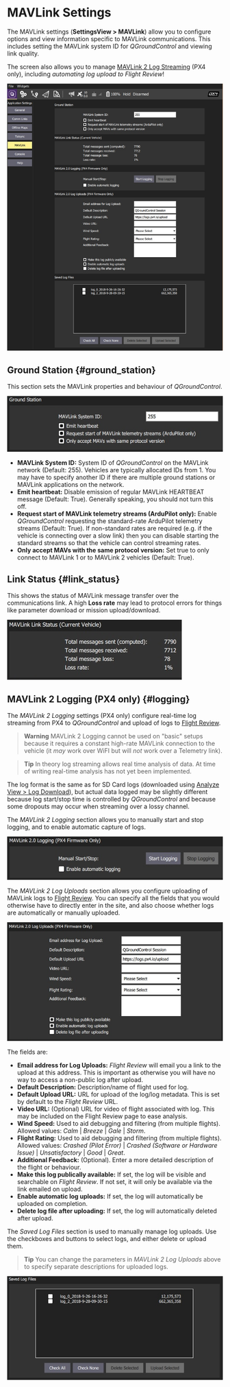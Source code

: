 # MAVLink Settings

The MAVLink settings (**SettingsView > MAVLink**) allow you to configure options and view information specific to MAVLink communications. This includes setting the MAVLink system ID for *QGroundControl* and viewing link quality.

The screen also allows you to manage [MAVLink 2 Log Streaming](#logging) (PX4 only), including *automating log upload to Flight Review*!

![MAVLink settings screen](../../assets/settings/mavlink/overview.jpg)

## Ground Station {#ground_station}

This section sets the MAVLink properties and behaviour of *QGroundControl*.

![Ground Station](../../assets/settings/mavlink/ground_station.jpg)

- **MAVLink System ID:** System ID of *QGroundControl* on the MAVLink network (Default: 255). Vehicles are typically allocated IDs from 1. You may have to specify another ID if there are multiple ground stations or MAVLink applications on the network. 
- **Emit heartbeat:** Disable emission of regular MAVLink HEARTBEAT message (Default: True). Generally speaking, you should not turn this off.
- **Request start of MAVLink telemetry streams (ArduPilot only):** Enable *QGroundControl* requesting the standard-rate ArduPilot telemetry streams (Default: True). If non-standard rates are required (e.g. if the vehicle is connecting over a slow link) then you can disable starting the standard streams so that the vehicle can control streaming rates.
- **Only accept MAVs with the same protocol version:** Set true to only connect to MAVLink 1 or to MAVLink 2 vehicles (Default: True).

## Link Status {#link_status}

This shows the status of MAVLink message transfer over the communications link. A high **Loss rate** may lead to protocol errors for things like parameter download or mission upload/download.

![Link Status](../../assets/settings/mavlink/link_status.jpg)

## MAVLink 2 Logging (PX4 only) {#logging}

The *MAVLink 2 Logging* settings (PX4 only) configure real-time log streaming from PX4 to *QGroundControl* and upload of logs to [Flight Review](https://logs.px4.io).

> **Warning** MAVLink 2 Logging cannot be used on "basic" setups because it requires a constant high-rate MAVLink connection to the vehicle (it *may* work over WiFI but will *not* work over a Telemetry link).

<span></span>

> **Tip** In theory log streaming allows real time analysis of data. At time of writing real-time analysis has not yet been implemented.

The log format is the same as for SD Card logs (downloaded using [Analyze View > Log Download](../analyze_view/log_download.md)), but actual data logged may be slightly different because log start/stop time is controlled by *QGroundControl* and because some dropouts may occur when streaming over a lossy channel.

The *MAVLink 2 Logging* section allows you to manually start and stop logging, and to enable automatic capture of logs.

![MAVLink 2 Logging](../../assets/settings/mavlink/mavlink2_logging.jpg)

The *MAVLink 2 Log Uploads* section allows you configure uploading of MAVLink logs to [Flight Review](https://logs.px4.io). You can specify all the fields that you would otherwise have to directly enter in the site, and also choose whether logs are automatically or manually uploaded.

![MAVLink 2 Log Uploads](../../assets/settings/mavlink/mavlink2_log_uploads.jpg)

The fields are:

- **Email address for Log Uploads:** *Flight Review* will email you a link to the upload at this address. This is important as otherwise you will have no way to access a non-public log after upload.
- **Default Description:** Description/name of flight used for log.
- **Default Upload URL:** URL for upload of the log/log metadata. This is set by default to the *Flight Review* URL.
- **Video URL:** (Optional) URL for video of flight associated with log. This may be included on the Flight Review page to ease analysis.
- **Wind Speed:** Used to aid debugging and filtering (from multiple flights). Allowed values: *Calm* | *Breeze* | *Gale* | *Storm*. 
- **Flight Rating:** Used to aid debugging and filtering (from multiple flights). Allowed values: *Crashed (Pilot Error)* | *Crashed (Software or Hardware Issue)* | *Unsatisfactory* | *Good* | *Great*.
- **Additional Feedback:** (Optional). Enter a more detailed description of the flight or behaviour.
- **Make this log publically available:** If set, the log will be visible and searchable on *Flight Review*. If not set, it will only be available via the link emailed on upload.
- **Enable automatic log uploads:** If set, the log will automatically be uploaded on completion.
- **Delete log file after uploading:** If set, the log will automatically deleted after upload.

The *Saved Log Files* section is used to manually manage log uploads. Use the checkboxes and buttons to select logs, and either delete or upload them.

> **Tip** You can change the parameters in *MAVLink 2 Log Uploads* above to specify separate descriptions for uploaded logs.

![Saved log files](../../assets/settings/mavlink/saved_log_files.jpg)